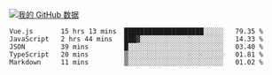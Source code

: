 [![我的 GitHub 数据](https://github-readme-stats.vercel.app/api?username=unbrain&?theme=dark)]()

<!--START_SECTION:waka-->
```text
Vue.js       15 hrs 13 mins  ████████████████████░░░░░   79.35 % 
JavaScript   2 hrs 44 mins   ███▓░░░░░░░░░░░░░░░░░░░░░   14.33 % 
JSON         39 mins         █░░░░░░░░░░░░░░░░░░░░░░░░   03.40 % 
TypeScript   20 mins         ▒░░░░░░░░░░░░░░░░░░░░░░░░   01.81 % 
Markdown     11 mins         ▒░░░░░░░░░░░░░░░░░░░░░░░░   01.02 % 
```
<!--END_SECTION:waka-->
